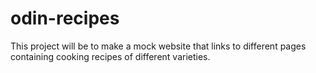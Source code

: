 # odin-recipes
This project will be to make a mock website that links to different pages
containing cooking recipes of different varieties.
